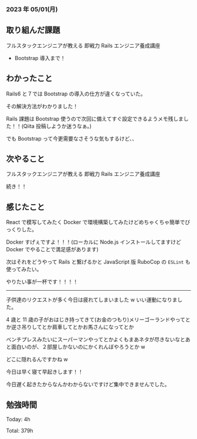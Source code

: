 ### 2023 年 05/01(月)

## 取り組んだ課題

フルスタックエンジニアが教える 即戦力 Rails エンジニア養成講座

- Bootstrap 導入まで！

## わかったこと

Rails6 と７では Bootstrap の導入の仕方が違くなっていた。

その解決方法がわかりました！

Rails 課題は Bootstrap 使うので次回に備えてすぐ設定できるようメモ残しました！！(Qiita 投稿しようか迷うなぁ。)

でも Bootstrap って今更需要なさそうな気もするけど、、

## 次やること

フルスタックエンジニアが教える 即戦力 Rails エンジニア養成講座

続き！！

## 感じたこと

React で模写してみたく Docker で環境構築してみたけどめちゃくちゃ簡単でびっくりした。

Docker すげぇですよ！！！(ローカルに Node.js インストールしてますけど Docker でやることで満足感があります)

次はそれをどうやって Rails と繋げるかと JavaScript 版 RuboCop の `ESLint` も使ってみたい。

やりたい事が一杯です！！！！

---

子供達のリクエストが多く今日は疲れてしまいました w いい運動になりました。

4 歳と 11 歳の子がおはじき持ってきて(お金のつもり)メリーゴーランドやってとか逆さ吊りしてとか肩車してとかお馬さんになってとか

ベンチプレスみたいにスーパーマンやってとかよくもまあネタが尽きないなとあと面白いのが、２部屋しかないのにかくれんぼやろうとか w

どこに隠れるんですかね w

今日は早く寝て早起きします！！

今日遅く起きたからなんかわからないですけど集中できませんでした。

## 勉強時間

Today: 4h

Total: 379h
